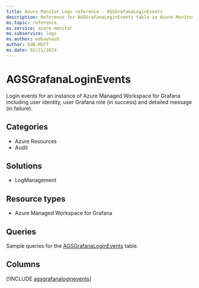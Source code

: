 ```yaml
---
title: Azure Monitor Logs reference - AGSGrafanaLoginEvents
description: Reference for AGSGrafanaLoginEvents table in Azure Monitor Logs.
ms.topic: reference
ms.service: azure-monitor
ms.subservice: logs
ms.author: edbaynash
author: EdB-MSFT
ms.date: 02/21/2024
---
```


# AGSGrafanaLoginEvents

Login events for an instance of Azure Managed Workspace for Grafana including user identity, user Grafana role (in success) and detailed message (in failure).


## Categories

- Azure Resources
- Audit

## Solutions

- LogManagement

## Resource types

- Azure Managed Workspace for Grafana

## Queries

 Sample queries for the [AGSGrafanaLoginEvents](/azure/azure-monitor/reference/queries/agsgrafanaloginevents) table.


## Columns
  
[!INCLUDE [agsgrafanaloginevents](.././tables/includes/agsgrafanaloginevents-include.md)]
